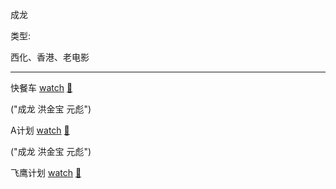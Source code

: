成龙

类型:

西化、香港、老电影

<hr>

快餐车 [watch](https://movie.douban.com/subject/1292867/) [🎦]()

("成龙 洪金宝 元彪")

A计划 [watch](https://movie.douban.com/subject/1297909/) [🎦]()

("成龙 洪金宝 元彪")

飞鹰计划 [watch](https://movie.douban.com/subject/1302753/) [🎦]()


